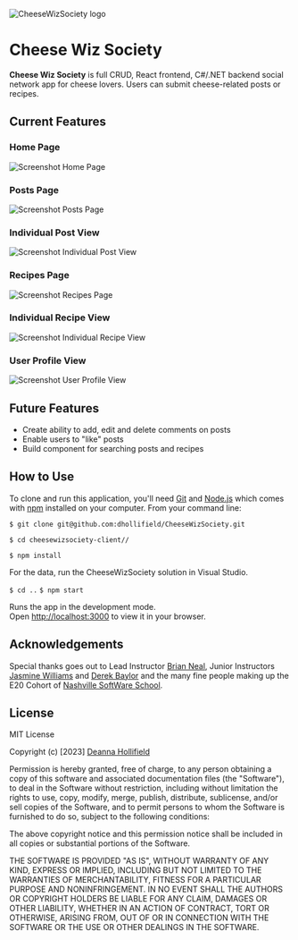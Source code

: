 ![CheeseWizSociety logo](../../../../src/components/images/screenshot-login-view.png.jpg)

# Cheese Wiz Society

**Cheese Wiz Society** is full CRUD, React frontend, C#/.NET backend social network app for cheese lovers. Users can submit cheese-related posts or recipes. 

## Current Features

### Home Page


![Screenshot Home Page](./src/components/images/screenshot-home-page.png)



### Posts Page


![Screenshot Posts Page](./src/components/images/screenshot-posts-page.png)



### Individual Post View


![Screenshot Individual Post View](./src/components/images/screenshot-individual-post-view.png)



### Recipes Page


![Screenshot Recipes Page](./src/components/images/screenshot-recipes-page.png)



### Individual Recipe View


![Screenshot Individual Recipe View](./src/components/images/screenshot-individual-recipe-view.png)



### User Profile View


![Screenshot User Profile View](./src/components/images/screenshot-user-profile-view.png)



## Future Features

- Create ability to add, edit and delete comments on posts
- Enable users to "like" posts
- Build component for searching posts and recipes


## How to Use

To clone and run this application, you'll need [Git](https://git-scm.com/) and [Node.js](https://nodejs.org/en/download/) which comes with [npm](https://www.npmjs.com/) installed on your computer. From your command line:

<!-- `# Clone this repository` -->
`$ git clone git@github.com:dhollifield/CheeseWizSociety.git`

<!-- `# Go into the repository` -->
`$ cd cheesewizsociety-client//`

<!-- `# Install dependencies` -->
`$ npm install`

<!-- `# To run the database` -->
For the data, run the CheeseWizSociety solution in Visual Studio.

<!-- `# Run the app` -->
`$ cd ..`
`$ npm start`

Runs the app in the development mode.\
Open [http://localhost:3000](http://localhost:3000) to view it in your browser.

## Acknowledgements

Special thanks goes out to Lead Instructor [Brian Neal](https://github.com/BrianBNeal), Junior Instructors [Jasmine Williams](https://github.com/williaj615) and [Derek Baylor](https://github.com/DerekBaylor) and the many fine people making up the E20 Cohort of [Nashville SoftWare School](https://github.com/nss-evening-web-development).

## License

MIT License

Copyright (c) [2023] [Deanna Hollifield](https://github.com/dhollifield)

Permission is hereby granted, free of charge, to any person obtaining a copy
of this software and associated documentation files (the "Software"), to deal
in the Software without restriction, including without limitation the rights
to use, copy, modify, merge, publish, distribute, sublicense, and/or sell
copies of the Software, and to permit persons to whom the Software is
furnished to do so, subject to the following conditions:

The above copyright notice and this permission notice shall be included in all
copies or substantial portions of the Software.

THE SOFTWARE IS PROVIDED "AS IS", WITHOUT WARRANTY OF ANY KIND, EXPRESS OR
IMPLIED, INCLUDING BUT NOT LIMITED TO THE WARRANTIES OF MERCHANTABILITY,
FITNESS FOR A PARTICULAR PURPOSE AND NONINFRINGEMENT. IN NO EVENT SHALL THE
AUTHORS OR COPYRIGHT HOLDERS BE LIABLE FOR ANY CLAIM, DAMAGES OR OTHER
LIABILITY, WHETHER IN AN ACTION OF CONTRACT, TORT OR OTHERWISE, ARISING FROM,
OUT OF OR IN CONNECTION WITH THE SOFTWARE OR THE USE OR OTHER DEALINGS IN THE
SOFTWARE.
